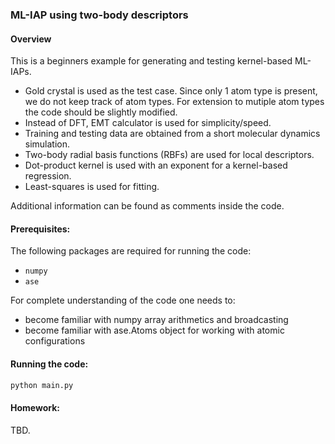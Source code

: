 <!-- #region -->
### ML-IAP using two-body descriptors

#### Overview
This is a beginners example for generating and testing kernel-based ML-IAPs.

* Gold crystal is used as the test case. Since only 1 atom type is present,
  we do not keep track of atom types. For extension to mutiple atom types
  the code should be slightly modified.
* Instead of DFT, EMT calculator is used for simplicity/speed.
* Training and testing data are obtained from a short molecular dynamics simulation.
* Two-body radial basis functions (RBFs) are used for local descriptors.
* Dot-product kernel is used with an exponent for a kernel-based regression.
* Least-squares is used for fitting.

Additional information can be found as comments inside the code.

#### Prerequisites:
The following packages are required for running the code:
* `numpy`
* `ase`

For complete understanding of the code one needs to:
* become familiar with numpy array arithmetics and broadcasting
* become familiar with ase.Atoms object for working with atomic configurations

#### Running the code:

``` python
python main.py
```

#### Homework:
TBD.
<!-- #endregion -->
